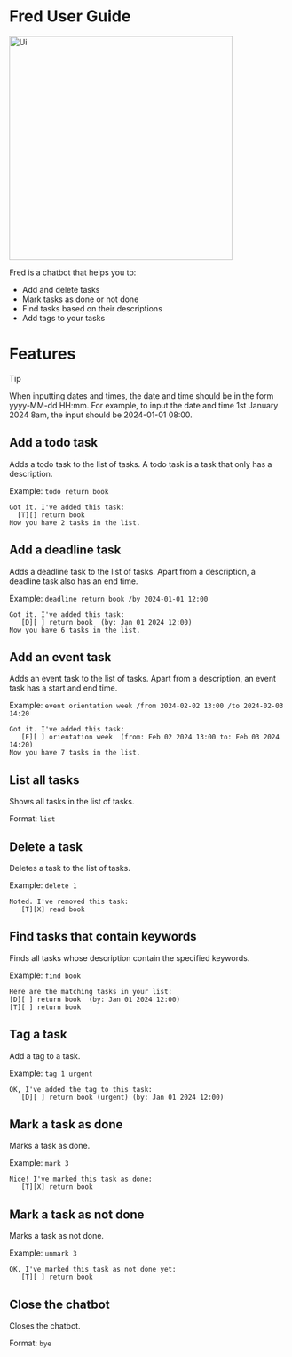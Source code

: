 # Fred User Guide

<img width="402" alt="Ui" src="https://github.com/user-attachments/assets/264e72c3-59dc-495c-b229-294d637741c5">

Fred is a chatbot that helps you to:
- Add and delete tasks
- Mark tasks as done or not done
- Find tasks based on their descriptions
- Add tags to your tasks

# Features
> [!TIP]
> When inputting dates and times, the date and time should be in the form yyyy-MM-dd HH:mm.
> For example, to input the date and time 1st January 2024 8am, the input should be 2024-01-01 08:00.

## Add a todo task

Adds a todo task to the list of tasks.
A todo task is a task that only has a description.

Example: `todo return book`

```
Got it. I've added this task:
  [T][] return book
Now you have 2 tasks in the list.
```

## Add a deadline task
Adds a deadline task to the list of tasks.
Apart from a description, a deadline task also has an end time.

Example: `deadline return book /by 2024-01-01 12:00`

```
Got it. I've added this task:
   [D][ ] return book  (by: Jan 01 2024 12:00)
Now you have 6 tasks in the list.
```


## Add an event task

Adds an event task to the list of tasks.
Apart from a description, an event task has a start and end time.

Example: `event orientation week /from 2024-02-02 13:00 /to 2024-02-03 14:20`

```
Got it. I've added this task:
   [E][ ] orientation week  (from: Feb 02 2024 13:00 to: Feb 03 2024 14:20)
Now you have 7 tasks in the list.
```

## List all tasks

Shows all tasks in the list of tasks.

Format: `list`

## Delete a task

Deletes a task to the list of tasks.

Example: `delete 1`

```
Noted. I've removed this task:
   [T][X] read book 
```

## Find tasks that contain keywords

Finds all tasks whose description contain the specified keywords.

Example: `find book`

```
Here are the matching tasks in your list:
[D][ ] return book  (by: Jan 01 2024 12:00)
[T][ ] return book 
```

## Tag a task

Add a tag to a task.

Example: `tag 1 urgent`

```
OK, I've added the tag to this task:
   [D][ ] return book (urgent) (by: Jan 01 2024 12:00)
```

## Mark a task as done

Marks a task as done.

Example: `mark 3`

```
Nice! I've marked this task as done:
   [T][X] return book 
```

## Mark a task as not done

Marks a task as not done.

Example: `unmark 3`

```
OK, I've marked this task as not done yet:
   [T][ ] return book 
```

## Close the chatbot

Closes the chatbot.

Format: `bye`
